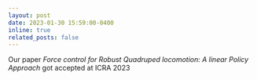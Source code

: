 ```yaml
---
layout: post
date: 2023-01-30 15:59:00-0400
inline: true
related_posts: false
---
```


Our paper _Force control for Robust Quadruped locomotion: A linear Policy Approach_ got accepted at ICRA 2023
